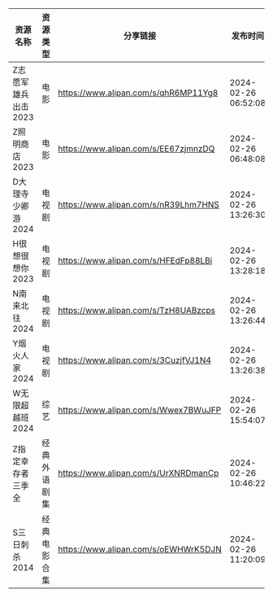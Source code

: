 | 资源名称         | 资源类型   | 分享链接                                 | 发布时间                |
| ------------ | ------ | ------------------------------------ | ------------------- |
| Z志愿军雄兵出击2023 | 电影     | https://www.alipan.com/s/qhR6MP11Yg8 | 2024-02-26 06:52:08 |
| Z照明商店2023    | 电影     | https://www.alipan.com/s/EE67zjmnzDQ | 2024-02-26 06:48:08 |
| D大理寺少卿游2024  | 电视剧    | https://www.alipan.com/s/nR39Lhm7HNS | 2024-02-26 13:26:30 |
| H很想很想你2023   | 电视剧    | https://www.alipan.com/s/HFEdFp88LBi | 2024-02-26 13:28:18 |
| N南来北往2024    | 电视剧    | https://www.alipan.com/s/TzH8UABzcps | 2024-02-26 13:26:44 |
| Y烟火人家2024    | 电视剧    | https://www.alipan.com/s/3CuzjfVJ1N4 | 2024-02-26 13:26:38 |
| W无限超越班2024   | 综艺     | https://www.alipan.com/s/Wwex7BWuJFP | 2024-02-26 15:54:07 |
| Z指定幸存者三季全    | 经典外语剧集 | https://www.alipan.com/s/UrXNRDmanCp | 2024-02-26 10:46:22 |
| S三日刺杀2014    | 经典电影合集 | https://www.alipan.com/s/oEWHWrK5DJN | 2024-02-26 11:20:09 |
